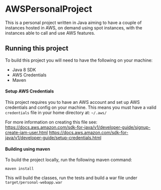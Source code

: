 # AWSPersonalProject

This is a personal project written in Java aiming to have a couple of instances hosted in AWS,
on demand using spot instances, with the instances able to call and use AWS features.

## Running this project

To build this project you will need to have the following on your machine:
- Java 8 SDK
- AWS Credentials
- Maven

#### Setup AWS Credentials
This project requires you to have an AWS account and set up AWS credentials and config on your machine.
This means you must have a valid `credentials` file in your home directory at: `~/.aws/`

For more information on creating this file see:
https://docs.aws.amazon.com/sdk-for-java/v1/developer-guide/signup-create-iam-user.html
https://docs.aws.amazon.com/sdk-for-java/v1/developer-guide/setup-credentials.html

#### Building using maven
To build the project locally, run the following maven command:

`maven install`

This will build the classes, run the tests and build a war file under `target/personal-webapp.war`
